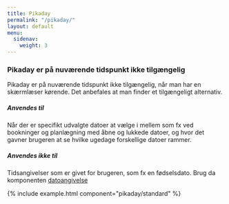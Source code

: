 ```yaml
---
title: Pikaday
permalink: "/pikaday/"
layout: default
menu:
  sidenav:
    weight: 3
---
```

<div class="alert alert-error " role="alert">
  <div class="alert-body">
      <h3 class="alert-heading">Pikaday er på nuværende tidspunkt ikke tilgængelig</h3>
      <p class="alert-text">
        Pikaday er på nuværende tidspunkt ikke tilgængelig, når man har en skærmlæser kørende. Det anbefales at man finder et tilgængeligt alternativ.
      </p>
  </div>
</div>

##### Anvendes til

Når der er specifikt udvalgte datoer at vælge i mellem som fx ved bookninger og planlægning med åbne og lukkede datoer, og hvor det gavner brugeren at se hvilke ugedage forskellige datoer rammer.

##### Anvendes ikke til

Tidsangivelser som er givet for brugeren, som fx en fødselsdato. Brug da komponenten <a href="https://designsystem.dk/komponenter/dato-felt/" title="">datoangivelse</a>

{% include example.html component="pikaday/standard" %}
